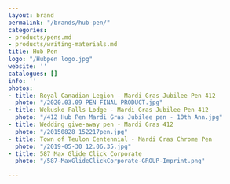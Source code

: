 ```yaml
---
layout: brand
permalink: "/brands/hub-pen/"
categories:
- products/pens.md
- products/writing-materials.md
title: Hub Pen
logo: "/Hubpen logo.jpg"
website: ''
catalogues: []
info: ''
photos:
- title: Royal Canadian Legion - Mardi Gras Jubilee Pen 412
  photo: "/2020.03.09 PEN FINAL PRODUCT.jpg"
- title: Wekusko Falls Lodge - Mardi Gras Jubilee Pen 412
  photo: "/412 Hub Pen Mardi Gras Jubilee pen - 10th Ann.jpg"
- title: Wedding give-away pen - Mardi Gras 412
  photo: "/20150828_152217pen.jpg"
- title: Town of Teulon Centennial - Mardi Gras Chrome Pen
  photo: "/2019-05-30 12.06.35.jpg"
- title: 587 Max Glide Click Corporate
  photo: "/587-MaxGlideClickCorporate-GROUP-Imprint.png"

---
```


